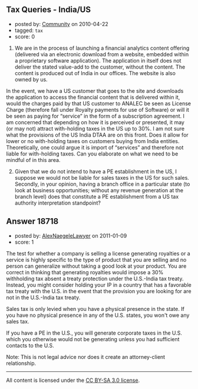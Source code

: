 ## Tax Queries - India/US

- posted by: [Community](https://stackexchange.com/users/-1/-1-community) on 2010-04-22
- tagged: `tax`
- score: 0

1. We are in the process of launching a financial analytics content offering (delivered via an electronic download from a website, embedded within a proprietary software application). The application in itself does not deliver the stated value-add to the customer, without the content. The content is produced out of India in our offices. The website is also owned by us.

In the event, we have a US customer that goes to the site and downloads the application to access the financial content that is delivered within it, would the charges paid by that US customer to ANALEC be seen as License Charge (therefore fall under Royalty payments for use of Software) or will it be seen as paying for “service” in the form of a subscription agreement. I am concerned that depending on how it is perceived or presented, it may (or may not) attract with-holding taxes in the US up to 30%. I am not sure what the provisions of the US India DTAA are on this front. Does it allow for lower or no with-holding taxes on customers buying from India entities. Theoretically, one could argue it is import of “services” and therefore not liable for with-holding taxes. Can you elaborate on what we need to be mindful of in this area.

2. Given that we do not intend to have a PE establishment in the US, I suppose we would not be liable for sales taxes in the US for such sales. Secondly, in your opinion, having a branch office in a particular state (to look at business opportunities; without any revenue generation at the branch level) does that constitute a PE establishment from a US tax authority interpretation standpoint?



## Answer 18718

- posted by: [AlexNaegeleLawyer](https://stackexchange.com/users/-1/6331-alexnaegelelawyer) on 2011-01-09
- score: 1

The test for whether a company is selling a license generating royalties or a service is highly specific to the type of product that you are selling and no person can generalize without taking a good look at your product.  You are correct in thinking that generating royalties would impose a 30% withholding tax absent a treaty protection under the U.S.-India tax treaty.  Instead, you might consider holding your IP in a country that has a favorable tax treaty with the U.S. in the event that the provision you are looking for are not in the U.S.-India tax treaty. 

Sales tax is only levied when you have a physical presence in the state.  If you have no physical presence in any of the U.S. states, you won't owe any sales tax. 

If you have a PE in the U.S., you will generate corporate taxes in the U.S. which you otherwise would not be generating unless you had sufficient contacts to the U.S. 

Note:  This is not legal advice nor does it create an attorney-client relationship. 



---

All content is licensed under the [CC BY-SA 3.0 license](https://creativecommons.org/licenses/by-sa/3.0/).
